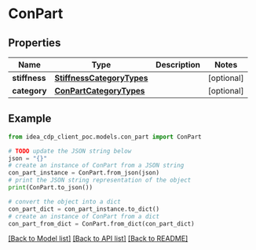 # ConPart


## Properties

Name | Type | Description | Notes
------------ | ------------- | ------------- | -------------
**stiffness** | [**StiffnessCategoryTypes**](StiffnessCategoryTypes.md) |  | [optional] 
**category** | [**ConPartCategoryTypes**](ConPartCategoryTypes.md) |  | [optional] 

## Example

```python
from idea_cdp_client_poc.models.con_part import ConPart

# TODO update the JSON string below
json = "{}"
# create an instance of ConPart from a JSON string
con_part_instance = ConPart.from_json(json)
# print the JSON string representation of the object
print(ConPart.to_json())

# convert the object into a dict
con_part_dict = con_part_instance.to_dict()
# create an instance of ConPart from a dict
con_part_from_dict = ConPart.from_dict(con_part_dict)
```
[[Back to Model list]](../README.md#documentation-for-models) [[Back to API list]](../README.md#documentation-for-api-endpoints) [[Back to README]](../README.md)


